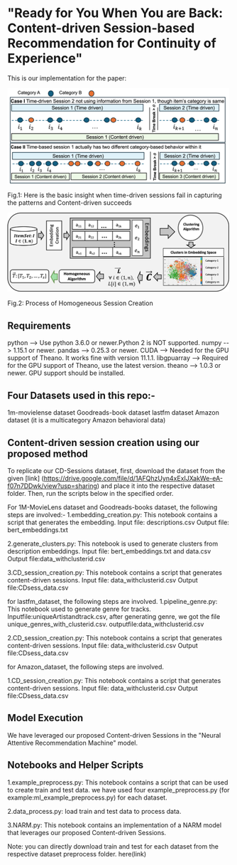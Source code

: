 # "Ready for You When You are Back: Content-driven Session-based Recommendation for Continuity of Experience"

This is our implementation for the paper:

<img src="./insight.png" class="img-responsive" alt="" width="500"></div> 
<figcaption> Fig.1: Here is the basic insight when time-driven sessions fail in capturing the patterns and Content-driven succeeds</div> </figcaption>

<img src="./HomogeneousArch.png" class="img-responsive" alt="" width="500"></div> 
<figcaption> Fig.2: Process of Homogeneous Session Creation </div> </figcaption>

## Requirements
python --> Use python 3.6.0 or newer.Python 2 is NOT supported.
numpy --> 1.15.1 or newer.
pandas --> 0.25.3 or newer.
CUDA --> Needed for the GPU support of Theano. It works fine with version 11.1.1.
libgpuarray --> Required for the GPU support of Theano, use the latest version.
theano --> 1.0.3  or newer. GPU support should be installed.

## Four Datasets used in this repo:-

1m-movielense dataset 
Goodreads-book dataset
lastfm dataset
Amazon dataset (it is a multicategory Amazon behavioral data)

## Content-driven session creation using our proposed method

To replicate our CD-Sessions dataset, first, download the dataset from the given [link] (https://drive.google.com/file/d/1AFQhzUyn4xExIJXakWe-eA-f07n7DDwk/view?usp=sharing) and place it into the respective dataset folder. Then, run the scripts below in the specified order.

For 1M-MovieLens dataset and Goodreads-books dataset, the following steps are involved:-
1.embedding_creation.py: This notebook contains a script that generates the embedding.
	Input file: descriptions.csv
	Output file: bert_embeddings.txt


2.generate_clusters.py: This notebook is used to generate clusters from description embeddings.
	Input file: bert_embeddings.txt and data.csv
	Output file:data_withclusterid.csv


3.CD_session_creation.py: This notebook contains a script that generates content-driven sessions.
	Input file: data_withclusterid.csv
	Output file:CDsess_data.csv

for lastfm_dataset, the following steps are involved.
1.pipeline_genre.py: This notebook used to generate genre for tracks.
	Inputfile:uniqueArtistandtrack.csv, after generating genre, we got the file unique_genres_with_clusterid.csv.
	outputfile:data_withclusterid.csv

2.CD_session_creation.py: This notebook contains a script that generates content-driven sessions.
	Input file: data_withclusterid.csv
	Output file:CDsess_data.csv

for Amazon_dataset, the following steps are involved.

1.CD_session_creation.py: This notebook contains a script that generates content-driven sessions.
	Input file: data_withclusterid.csv
	Output file:CDsess_data.csv

## Model Execution
We have leveraged our proposed Content-driven Sessions in the "Neural Attentive Recommendation Machine" model.

## Notebooks and Helper Scripts

1.example_preprocess.py: This notebook contains a script that can be used to create train and test data. we have used four example_preprocess.py (for example:ml_example_preprocess.py) for each dataset.

2.data_process.py: load train and test data to process data.

3.NARM.py: This notebook contains an implementation of a NARM model that leverages our proposed Content-driven Sessions.

Note: you can directly download train and test for each dataset from the respective dataset preprocess folder. here(link)


  
